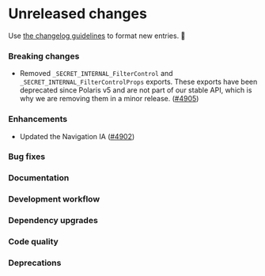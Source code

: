 # Unreleased changes

Use [the changelog guidelines](/documentation/Versioning%20and%20changelog.md) to format new entries. 💜

### Breaking changes

- Removed `_SECRET_INTERNAL_FilterControl` and `_SECRET_INTERNAL_FilterControlProps` exports. These exports have been deprecated since Polaris v5 and are not part of our stable API, which is why we are removing them in a minor release. ([#4905](https://github.com/Shopify/polaris-react/pull/4905))

### Enhancements

- Updated the Navigation IA ([#4902](https://github.com/Shopify/polaris-react/pull/4902))

### Bug fixes

### Documentation

### Development workflow

### Dependency upgrades

### Code quality

### Deprecations
